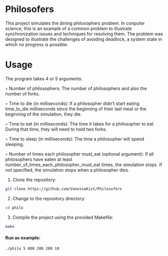 # Philosofers

This project simulates the dining philosophers problem. In conputer science, this is an example of a common problem to illustrate synchronization issues and techniques for resolving them. The problem was designed to illustrate the challenges of avoiding deadlock, a system state in which no progress is possible.

# Usage

The program takes 4 or 5 arguments:

◦ Number of philosophers: The number of philosophers and also the number
of forks.

◦ Time to die (in milliseconds): If a philosopher didn’t start eating time_to_die
milliseconds since the beginning of their last meal or the beginning of the simulation, they die.

◦ Time to eat (in milliseconds): The time it takes for a philosopher to eat.
During that time, they will need to hold two forks.

◦ Time to sleep (in milliseconds): The time a philosopher will spend sleeping.

◦ Number of times each philosopher must_eat (optional argument): If all
philosophers have eaten at least number_of_times_each_philosopher_must_eat
times, the simulation stops. If not specified, the simulation stops when a
philosopher dies.

1. Clone the repository:

```bash
git clone https://github.com/VanessaKist/Philosofers
```

2. Change to the repository directory:

```bash
cd philo
```

3. Compile the project using the provided Makefile:

```bash
make
```
#### Run as example:

```bash
./philo 5 800 200 200 10
```
